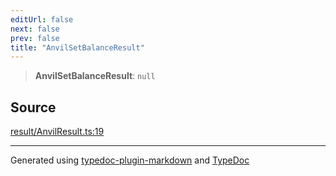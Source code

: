 ```yaml
---
editUrl: false
next: false
prev: false
title: "AnvilSetBalanceResult"
---
```


> **AnvilSetBalanceResult**: `null`

## Source

[result/AnvilResult.ts:19](https://github.com/evmts/tevm-monorepo/blob/main/vm/api/src/result/AnvilResult.ts#L19)

***
Generated using [typedoc-plugin-markdown](https://www.npmjs.com/package/typedoc-plugin-markdown) and [TypeDoc](https://typedoc.org/)
